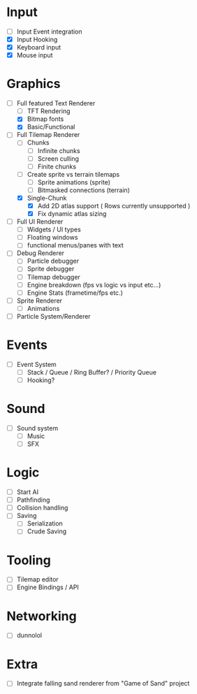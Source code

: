 # Input
- [ ] Input Event integration
- [X] Input Hooking 
- [X] Keyboard input
- [X] Mouse input
 
# Graphics
- [ ] Full featured Text Renderer
  - [ ] TFT Rendering
  - [X] Bitmap fonts
  - [X] Basic/Functional

- [ ] Full Tilemap Renderer
  - [ ] Chunks
    - [ ] Infinite chunks
    - [ ] Screen culling
    - [ ] Finite chunks
  - [ ] Create sprite vs terrain tilemaps
    - [ ] Sprite animations (sprite)
    - [ ] Bitmasked connections (terrain)
  - [X] Single-Chunk
    - [X] Add 2D atlas support ( Rows currently unsupported )
    - [X] Fix dynamic atlas sizing

- [ ] Full UI Renderer
  - [ ] Widgets / UI types
  - [ ] Floating windows
  - [ ] functional menus/panes with text

- [ ] Debug Renderer
  - [ ] Particle debugger 
  - [ ] Sprite debugger 
  - [ ] Tilemap debugger
  - [ ] Engine breakdown (fps vs logic vs input etc...)
  - [ ] Engine Stats (frametime/fps etc.)

- [ ] Sprite Renderer
  - [ ] Animations

- [ ] Particle System/Renderer

# Events
- [ ] Event System
  - [ ] Stack / Queue / Ring Buffer? / Priority Queue
  - [ ] Hooking?

# Sound
- [ ] Sound system
    - [ ] Music
    - [ ] SFX
    
# Logic
- [ ] Start AI
- [ ] Pathfinding
- [ ] Collision handling
- [ ] Saving
  - [ ] Serialization
  - [ ] Crude Saving

# Tooling
- [ ] Tilemap editor
- [ ] Engine Bindings / API

# Networking
- [ ] dunnolol

# Extra
- [ ] Integrate falling sand renderer from "Game of Sand" project
 
